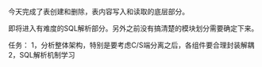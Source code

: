 今天完成了表创建和删除，表内容写入和读取的底层部分。

即将进入有难度的SQL解析部分。另外之前没有搞清楚的模块划分需要确定下来。

任务：
1，分析整体架构，特别是要考虑C/S端分离之后，各组件要合理封装解耦
2，SQL解析机制学习